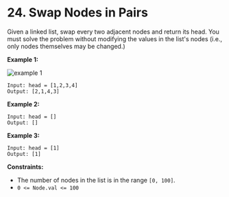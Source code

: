 # 24. Swap Nodes in Pairs

Given a linked list, swap every two adjacent nodes and return its head.  You must solve the problem without modifying the values in the list's  nodes (i.e., only nodes themselves may be changed.)

**Example 1:**

![example 1](https://assets.leetcode.com/uploads/2020/10/03/swap_ex1.jpg)

```()
Input: head = [1,2,3,4]
Output: [2,1,4,3]
```

**Example 2:**

```()
Input: head = []
Output: []
```

**Example 3:**

```()
Input: head = [1]
Output: [1]
```

**Constraints:**

- The number of nodes in the list is in the range `[0, 100]`.
- `0 <= Node.val <= 100`
